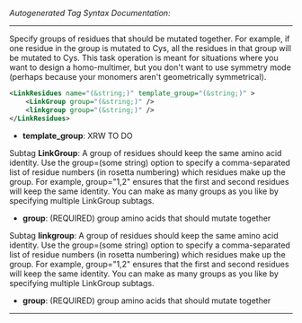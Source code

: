 _Autogenerated Tag Syntax Documentation:_

---
Specify groups of residues that should be mutated together. For example, if one residue in the group is mutated to Cys, all the residues in that group will be mutated to Cys. This task operation is meant for situations where you want to design a homo-multimer, but you don't want to use symmetry mode (perhaps because your monomers aren't geometrically symmetrical).

```xml
<LinkResidues name="(&string;)" template_group="(&string;)" >
    <LinkGroup group="(&string;)" />
    <linkgroup group="(&string;)" />
</LinkResidues>
```

-   **template_group**: XRW TO DO


Subtag **LinkGroup**:   A group of residues should keep the same amino acid identity. Use the group=(some string) option to specify a comma-separated list of residue numbers (in rosetta numbering) which residues make up the group. For example, group="1,2" ensures that the first and second residues will keep the same identity. You can make as many groups as you like by specifying multiple LinkGroup subtags.

-   **group**: (REQUIRED) group amino acids that should mutate together

Subtag **linkgroup**:   A group of residues should keep the same amino acid identity. Use the group=(some string) option to specify a comma-separated list of residue numbers (in rosetta numbering) which residues make up the group. For example, group="1,2" ensures that the first and second residues will keep the same identity. You can make as many groups as you like by specifying multiple LinkGroup subtags.

-   **group**: (REQUIRED) group amino acids that should mutate together

---
